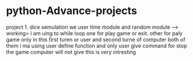 # python-Advance-projects
project 1. dice semulation we user time module and random module 
--> working= i am uing to while loop one for play game or exit. other for paly game only  in this first turen or user and second turne of computer both of them i ma using user define function  and only user give command for stop the game computer will not give this is very intresting
